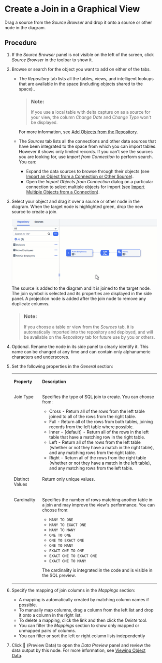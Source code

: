 <!-- loio947d6d8d447f40169a720cdeaad78c8a -->

<link rel="stylesheet" type="text/css" href="css/sap-icons.css"/>

# Create a Join in a Graphical View

Drag a source from the *Source Browser* and drop it onto a source or other node in the diagram.



## Procedure

1.  If the *Source Browser* panel is not visible on the left of the screen, click *Source Browser* in the toolbar to show it.

2.  Browse or search for the object you want to add on either of the tabs.

    -   The *Repository* tab lists all the tables, views, and intelligent lookups that are available in the space \(including objects shared to the space\)..

        > ### Note:  
        > If you use a local table with delta capture on as a source for your view, the column *Change Date* and *Change Type* won't be displayed.

        For more information, see [Add Objects from the Repository](add-objects-from-the-repository-13fcecd.md).

    -   The *Sources* tab lists all the connections and other data sources that have been integrated to the space from which you can import tables. However it shows only limited records. If you can't see the sources you are looking for, use *Import from Connection* to perform search. You can:

        -   Expand the data sources to browse through their objects \(see [Import an Object from a Connection or Other Source](import-an-object-from-a-connection-or-other-source-3e6f8f2.md)\).
        -   Open the *Import Objects from Connection* dialog on a particular connection to select multiple objects for import \(see [Import Multiple Objects from a Connection](import-multiple-objects-from-a-connection-e720b13.md)\).


3.  Select your object and drag it over a source or other node in the diagram. When the target node is highlighted green, drop the new source to create a join.

    ![](images/GIF_2025_-_Create_a_Join_in_a_Graphical_View_f42193e.gif) The source is added to the diagram and it is joined to the target node. The join symbol is selected and its properties are displayed in the side panel. A projection node is added after the join node to remove any duplicate columns.

    > ### Note:  
    > If you choose a table or view from the *Sources* tab, it is automatically imported into the repository and deployed, and will be available on the *Repository* tab for future use by you or others.

4.  Optional. Rename the node in its side panel to clearly identify it. This name can be changed at any time and can contain only alphanumeric characters and underscores.

5.  Set the following properties in the *General* section:


    <table>
    <tr>
    <th valign="top">

    Property
    
    </th>
    <th valign="top">

    Description
    
    </th>
    </tr>
    <tr>
    <td valign="top">
    
    Join Type
    
    </td>
    <td valign="top">
    
    Specifies the type of SQL join to create. You can choose from:

    -   Cross - Return all of the rows from the left table joined to all of the rows from the right table.
    -   Full - Return all of the rows from both tables, joining records from the left table where possible.
    -   Inner - \[default\] - Return all of the rows in the left table that have a matching row in the right table.
    -   Left - Return all of the rows from the left table \(whether or not they have a match in the right table\), and any matching rows from the right table.
    -   Right - Return all of the rows from the right table \(whether or not they have a match in the left table\), and any matching rows from the left table.


    
    </td>
    </tr>
    <tr>
    <td valign="top">
    
    Distinct Values
    
    </td>
    <td valign="top">
    
    Return only unique values.
    
    </td>
    </tr>
    <tr>
    <td valign="top">
    
    Cardinality
    
    </td>
    <td valign="top">
    
    Specifies the number of rows matching another table in a join and may improve the view's performance. You can choose from:

    -   `MANY TO ONE`
    -   `MANY TO EXACT ONE`
    -   `MANY TO MANY`
    -   `ONE TO ONE`
    -   `ONE TO EXACT ONE`
    -   `ONE TO MANY`
    -   `EXACT ONE TO ONE`
    -   `EXACT ONE TO EXACT ONE`
    -   `EXACT ONE TO MANY`

    The cardinality is integrated in the code and is visible in the SQL preview.
    
    </td>
    </tr>
    </table>
    
6.  Specify the mapping of join columns in the *Mappings* section:

    -   A mapping is automatically created by matching column names if possible.
    -   To manually map columns, drag a column from the left list and drop it onto a column in the right list.
    -   To delete a mapping, click the link and then click the *Delete* tool.
    -   You can filter the *Mappings* section to show only mapped or unmapped pairs of columns.
    -   You can filter or sort the left or right column lists independently

7.  Click <span class="FPA-icons-V3"></span> \(Preview Data\) to open the *Data Preview* panel and review the data output by this node. For more information, see [Viewing Object Data](viewing-object-data-b338e4a.md).



